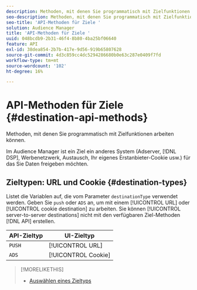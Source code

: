 ```yaml
---
description: Methoden, mit denen Sie programmatisch mit Zielfunktionen arbeiten können.
seo-description: Methoden, mit denen Sie programmatisch mit Zielfunktionen arbeiten können.
seo-title: 'API-Methoden für Ziele '
solution: Audience Manager
title: 'API-Methoden für Ziele '
uuid: 048bcdb9-2b31-46f4-8b80-4ba25bf06640
feature: API
exl-id: 38dea854-2b7b-417e-9d56-919b65807628
source-git-commit: 4d3c859cc4dc5294286680b0e63c287e0409f7fd
workflow-type: tm+mt
source-wordcount: '102'
ht-degree: 16%

---
```


# API-Methoden für Ziele  {#destination-api-methods}

Methoden, mit denen Sie programmatisch mit Zielfunktionen arbeiten können.

<!-- c_destinations_api.xml -->

Im Audience Manager ist ein Ziel ein anderes System (Adserver, [!DNL DSP], Werbenetzwerk, Austausch, Ihr eigenes Erstanbieter-Cookie usw.) für das Sie Daten freigeben möchten.

## Zieltypen: URL und Cookie {#destination-types}

Listet die Variablen auf, die vom Parameter `destinationType` verwendet werden. Geben Sie `push` oder `ADS` an, um mit einem [!UICONTROL URL] oder [!UICONTROL cookie destination] zu arbeiten. Sie können [!UICONTROL server-to-server destinations] nicht mit den verfügbaren Ziel-Methoden [!DNL API] erstellen.

<!-- r_destination_types.xml -->

| API-Zieltyp | UI-Zieltyp |
|---|---|
| `PUSH` | [!UICONTROL URL] |
| `ADS` | [!UICONTROL Cookie] |

>[!MORELIKETHIS]
>
>* [Auswählen eines Zieltyps](../../../features/destinations/destinations.md)


